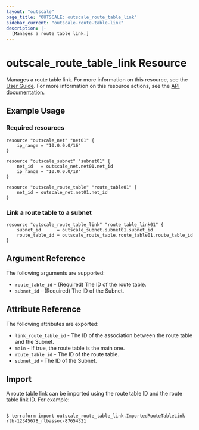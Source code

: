 ```yaml
---
layout: "outscale"
page_title: "OUTSCALE: outscale_route_table_link"
sidebar_current: "outscale-route-table-link"
description: |-
  [Manages a route table link.]
---
```


# outscale_route_table_link Resource

Manages a route table link.
For more information on this resource, see the [User Guide](https://docs.outscale.com/en/userguide/About-Route-Tables.html).
For more information on this resource actions, see the [API documentation](https://docs.outscale.com/api#3ds-outscale-api-routetable).

## Example Usage

### Required resources

```hcl
resource "outscale_net" "net01" {
	ip_range = "10.0.0.0/16"
}

resource "outscale_subnet" "subnet01" {
	net_id   = outscale_net.net01.net_id
	ip_range = "10.0.0.0/18"
}

resource "outscale_route_table" "route_table01" {
	net_id = outscale_net.net01.net_id
}
```

### Link a route table to a subnet

```hcl
resource "outscale_route_table_link" "route_table_link01" {
	subnet_id      = outscale_subnet.subnet01.subnet_id
	route_table_id = outscale_route_table.route_table01.route_table_id
}
```

## Argument Reference

The following arguments are supported:

* `route_table_id` - (Required) The ID of the route table.
* `subnet_id` - (Required) The ID of the Subnet.

## Attribute Reference

The following attributes are exported:

* `link_route_table_id` - The ID of the association between the route table and the Subnet.
* `main` - If true, the route table is the main one.
* `route_table_id` - The ID of the route table.
* `subnet_id` - The ID of the Subnet.

## Import

A route table link can be imported using the route table ID and the route table link ID. For example:

```console

$ terraform import outscale_route_table_link.ImportedRouteTableLink rtb-12345678_rtbassoc-87654321

```